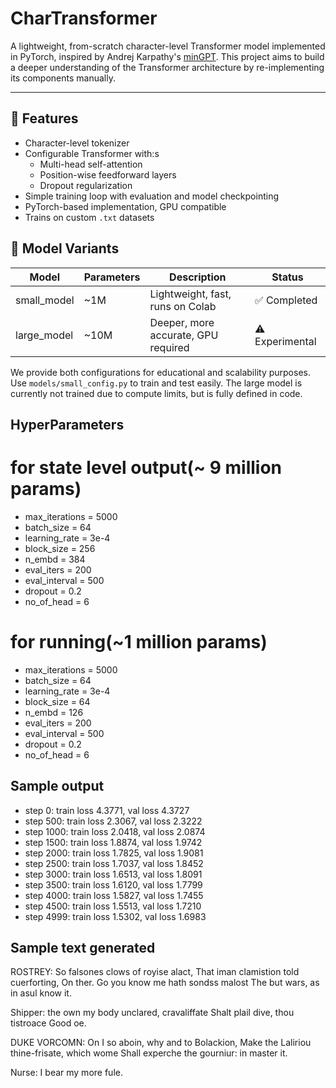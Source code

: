 # CharTransformer

A lightweight, from-scratch character-level Transformer model implemented in PyTorch, inspired by Andrej Karpathy's [minGPT](https://github.com/karpathy/minGPT). This project aims to build a deeper understanding of the Transformer architecture by re-implementing its components manually.

---

## 🔧 Features

- Character-level tokenizer
- Configurable Transformer with:s
  - Multi-head self-attention
  - Position-wise feedforward layers
  - Dropout regularization
- Simple training loop with evaluation and model checkpointing
- PyTorch-based implementation, GPU compatible
- Trains on custom `.txt` datasets


## 🚀 Model Variants

| Model        | Parameters | Description                         | Status      |
|--------------|------------|-------------------------------------|-------------|
| small_model  | ~1M        | Lightweight, fast, runs on Colab    | ✅ Completed |
| large_model  | ~10M       | Deeper, more accurate, GPU required | ⚠️ Experimental |

We provide both configurations for educational and scalability purposes.
Use `models/small_config.py` to train and test easily. The large model is currently not trained due to compute limits, but is fully defined in code.



## HyperParameters 

# for state level output(~ 9 million params)
- max_iterations = 5000
- batch_size = 64
- learning_rate = 3e-4
- block_size = 256
- n_embd = 384
- eval_iters = 200
- eval_interval = 500
- dropout = 0.2
- no_of_head = 6

# for running(~1 million params)
- max_iterations = 5000
- batch_size = 64
- learning_rate = 3e-4
- block_size = 64
- n_embd = 126
- eval_iters = 200
- eval_interval = 500
- dropout = 0.2
- no_of_head = 6



## Sample output 

- step 0: train loss 4.3771, val loss 4.3727
- step 500: train loss 2.3067, val loss 2.3222
- step 1000: train loss 2.0418, val loss 2.0874
- step 1500: train loss 1.8874, val loss 1.9742
- step 2000: train loss 1.7825, val loss 1.9081
- step 2500: train loss 1.7037, val loss 1.8452
- step 3000: train loss 1.6513, val loss 1.8091
- step 3500: train loss 1.6120, val loss 1.7799
- step 4000: train loss 1.5827, val loss 1.7455
- step 4500: train loss 1.5513, val loss 1.7210
- step 4999: train loss 1.5302, val loss 1.6983

## Sample text generated 

ROSTREY:
So falsones clows of royise alact,
That iman clamistion told cuerforting,
On ther. Go you know me hath sondss malost
The but wars, as in asul know it.

Shipper: the own my body unclared, cravaliffate
Shalt plail dive, thou tistroace
Good oe.

DUKE VORCOMN:
On I so aboin, why and to Bolackion,
Make the Laliriou thine-frisate, which wome
Shall experche the gourniur: in master it.

Nurse:
I bear my more fule.
